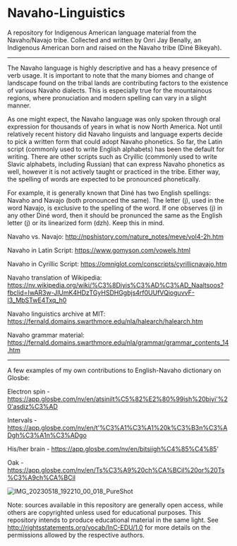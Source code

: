 # Navaho-Linguistics
A repository for Indigenous American language material from the Navaho/Navajo tribe. Collected and written by Onri Jay Benally, an Indigenous American born and raised on the Navaho tribe (Diné Bikeyah).
________________________________________________________________________________________________________________________________________________

The Navaho language is highly descriptive and has a heavy presence of verb usage. It is important to note that the many biomes and change of landscape found on the tribal lands are contributing factors to the existence of various Navaho dialects. This is especially true for the mountainous regions, where pronuciation and modern spelling can vary in a slight manner. 

As one might expect, the Navaho language was only spoken through oral expression for thousands of years in what is now North America. Not until relatively recent history did Navaho linguists and language experts decide to pick a written form that could adopt Navaho phonetics. So far, the Latin script (commonly used to write English alphabets) has been the default for writing. There are other scripts such as Cryillic (commonly used to write Slavic alphabets, including Russian) that can express Navaho phonetics as well, however it is not actively taught or practiced in the tribe. Either way, the spelling of words are expected to be pronounced phonetically. 

For example, it is generally known that Diné has two English spellings: Navaho and Navajo (both pronounced the same). The letter (j), used in the word Navajo, is exclusive to the spelling of the word. If one observes (j) in any other Diné word, then it should be pronunced the same as the English letter (j) or its linearized form (dzh). Keep this in mind. 

Navaho vs. Navajo: http://npshistory.com/nature_notes/meve/vol4-2h.htm

Navaho in Latin Script: https://www.gomyson.com/vowels.html

Navaho in Cyrillic Script: https://omniglot.com/conscripts/cyrillicnavajo.htm

Navaho translation of Wikipedia: https://nv.wikipedia.org/wiki/%C3%8Diyis%C3%AD%C3%AD_Naaltsoos?fbclid=IwAR3w-JlUmK4HDzTGyHSDHGgbjs4rf0UUfVQioguvvF-l3_MbSTwE4Txq_h0

Navaho linguistics archive at MIT: https://fernald.domains.swarthmore.edu/nla/halearch/halearch.htm

Navaho grammar material: https://fernald.domains.swarthmore.edu/nla/grammar/grammar_contents_14.htm

________________________________________________________________________________________________________________________________________________

A few examples of my own contributions to English-Navaho dictionary on Glosbe:

Electron spin - https://app.glosbe.com/nv/en/atsinilt%C5%82%E2%80%99ish%20biyi'%20'asdiz%C3%AD

Intervals - https://app.glosbe.com/nv/en/t'%C3%A1%C3%A1%20k%C3%B3n%C3%ADgh%C3%A1n%C3%ADgo

His/her brain - https://app.glosbe.com/nv/en/bitsiigh%C4%85%C4%85'

Oak - https://app.glosbe.com/nv/en/Ts%C3%A9%20ch%CA%BCil%20or%20Ts%C3%A9ch%CA%BCil




![IMG_20230518_192210_00_018_PureShot](https://github.com/OJB-Quantum/Navaho-Linguistics/assets/88035770/f976afb5-128a-47a8-bb3e-996de87b51a6)

Note: sources available in this repository are generally open access, while others are copyrighted unless used for educational purposes. This repository intends to produce educational material in the same light. See http://rightsstatements.org/vocab/InC-EDU/1.0 for more details on the permissions allowed by the respective authors.

